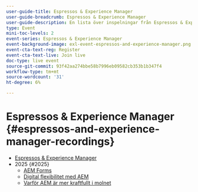 ```yaml
---
user-guide-title: Espressos & Experience Manager
user-guide-breadcrumb: Espressos & Experience Manager
user-guide-description: En lista över inspelningar från Espressos & Experience Manager
type: Event
mini-toc-levels: 2
event-series: Espressos & Experience Manager
event-background-image: exl-event-espressos-and-experience-manager.png
event-cta-text-reg: Register
event-cta-text-live: Join live
doc-type: live event
source-git-commit: 93f42aa274bbe58b7996eb09582cb353b1b347f4
workflow-type: tm+mt
source-wordcount: '31'
ht-degree: 6%

---
```



# Espressos &amp; Experience Manager {#espressos-and-experience-manager-recordings}

+ [Espressos &amp; Experience Manager](overview.md)
+ 2025 {#2025}
   + [AEM Forms](2025/aem-forms.md)
   + [Digital flexibilitet med AEM](2025/digital-agility.md)
   + [Varför AEM är mer kraftfullt i molnet](2025/aem-in-the-cloud.md)
